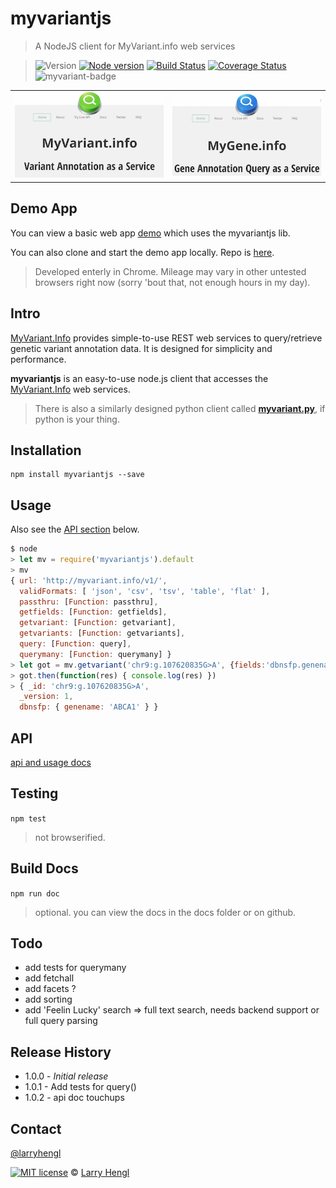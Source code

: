 # myvariantjs

> A NodeJS client for MyVariant.info web services

> ![Version][version]
[![Node version][node-image]][node-url]
[![Build Status](https://travis-ci.org/larryhengl/myvariantjs.svg?branch=master)](https://travis-ci.org/larryhengl/myvariantjs)
[![Coverage Status](https://coveralls.io/repos/larryhengl/myvariantjs/badge.svg?branch=master&service=github)](https://coveralls.io/github/larryhengl/myvariantjs?branch=master)
![myvariant-badge][myvariantjs]


<table style="border:none;">
  <tr style="border:none;">
    <td style="border:none;">
      <a style="float:left;"><img alt="MyVariant.info" src="src/img/myvariant.png"></a>
    </td>
    <td style="border:none;">
      <a><img alt="MyGene.info" src="src/img/mygene.png"></a>
    </td>
</table>



## Demo App

You can view a basic web app [demo](http://larryhengl.github.io/myvariantjs-demo/) which uses the myvariantjs lib.

You can also clone and start the demo app locally.  Repo is [here](https://github.com/larryhengl/myvariantjs-demo).

> Developed enterly in Chrome.  Mileage may vary in other untested browsers right now (sorry 'bout that, not enough hours in my day).

## Intro

[MyVariant.Info](http://myvariant.info) provides simple-to-use REST web services to query/retrieve genetic variant annotation data. It is designed for simplicity and performance.

**myvariantjs** is an easy-to-use node.js client that accesses the [MyVariant.Info](http://myvariant.info) web services.

> There is also a similarly designed python client called [**myvariant.py**](https://github.com/Network-of-BioThings/myvariant.py), if python is your thing.



## Installation

```
npm install myvariantjs --save
```


## Usage
Also see the [API section](#api-sec) below.

```javascript
$ node
> let mv = require('myvariantjs').default
> mv
{ url: 'http://myvariant.info/v1/',
  validFormats: [ 'json', 'csv', 'tsv', 'table', 'flat' ],
  passthru: [Function: passthru],
  getfields: [Function: getfields],
  getvariant: [Function: getvariant],
  getvariants: [Function: getvariants],
  query: [Function: query],
  querymany: [Function: querymany] }
> let got = mv.getvariant('chr9:g.107620835G>A', {fields:'dbnsfp.genename'});   //Promised
> got.then(function(res) { console.log(res) })
> { _id: 'chr9:g.107620835G>A',
  _version: 1,
  dbnsfp: { genename: 'ABCA1' } }
```


## API <a id="api-sec"></a>

[api and usage docs](docs/api.md)


## Testing

```npm test```
> not browserified.


## Build Docs

```npm run doc```
> optional.  you can view the docs in the docs folder or on github.



## Todo
+ add tests for querymany
+ add fetchall
+ add facets ?
+ add sorting
+ add 'Feelin Lucky' search => full text search, needs backend support or full query parsing



## Release History

* 1.0.0  - _Initial release_
* 1.0.1  - Add tests for query()
* 1.0.2  - api doc touchups


## Contact
[@larryhengl](https://twitter.com/LarryHengl)


[![MIT license][license]](http://opensource.org/licenses/MIT) © [Larry Hengl](http://github.com/larryhengl)

[license]: http://img.shields.io/badge/license-MIT-brightgreen.svg?style=flat-square

[version]: https://img.shields.io/badge/style-1.0.1-blue.svg?style=flat-square&label=release

[myvariantjs]: https://img.shields.io/badge/style-happy-green.svg?style=flat-square&label=myvariantjs

[node-url]: https://nodejs.org/en/

[node-image]: https://img.shields.io/badge/node-4.1.x-brightgreen.svg
